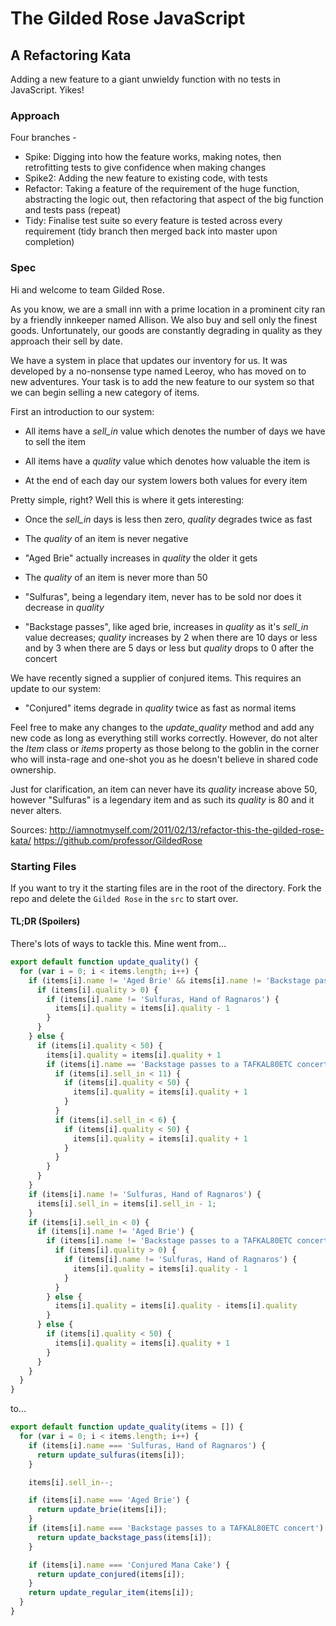 # The Gilded Rose JavaScript

## A Refactoring Kata
Adding a new feature to a giant unwieldy function with no tests in JavaScript. Yikes!

### Approach
Four branches -
  - Spike: Digging into how the feature works, making notes, then retrofitting tests to give confidence when making changes
  - Spike2: Adding the new feature to existing code, with tests
  - Refactor: Taking a feature of the requirement of the huge function, abstracting the logic out, then refactoring that aspect of the big function and tests pass (repeat)
  - Tidy: Finalise test suite so every feature is tested across every requirement (tidy branch then merged back into master upon completion)

### Spec
Hi and welcome to team Gilded Rose.

As you know, we are a small inn with a prime location in a prominent city ran
by a friendly innkeeper named Allison.  We also buy and sell only the finest
goods. Unfortunately, our goods are constantly degrading in quality as they
approach their sell by date.

We have a system in place that updates our inventory for us. It was developed
by a no-nonsense type named Leeroy, who has moved on to new adventures. Your
task is to add the new feature to our system so that we can begin selling a
new category of items.

First an introduction to our system:

  - All items have a *sell_in* value which denotes the number of days we have to
    sell the item

  - All items have a *quality* value which denotes how valuable the item is

  - At the end of each day our system lowers both values for every item

Pretty simple, right? Well this is where it gets interesting:

  - Once the *sell_in* days is less then zero, *quality* degrades twice as fast

  - The *quality* of an item is never negative

  - "Aged Brie" actually increases in *quality* the older it gets

  - The *quality* of an item is never more than 50

  - "Sulfuras", being a legendary item, never has to be sold nor does it
    decrease in *quality*

  - "Backstage passes", like aged brie, increases in *quality* as it's *sell_in*
    value decreases; *quality* increases by 2 when there are 10 days or less
    and by 3 when there are 5 days or less but *quality* drops to 0 after the
    concert

We have recently signed a supplier of conjured items. This requires an update
to our system:

  - "Conjured" items degrade in *quality* twice as fast as normal items

Feel free to make any changes to the *update_quality* method and add any new
code as long as everything still works correctly. However, do not alter the
*Item* class or *items* property as those belong to the goblin in the corner
who will insta-rage and one-shot you as he doesn't believe in shared code
ownership.

Just for clarification, an item can never have its *quality* increase above 50,
however "Sulfuras" is a legendary item and as such its *quality* is 80 and it
never alters.

Sources:
  <http://iamnotmyself.com/2011/02/13/refactor-this-the-gilded-rose-kata/>
  <https://github.com/professor/GildedRose>

### Starting Files
If you want to try it the starting files are in the root of the directory. Fork the repo and delete the `Gilded Rose` in the `src` to start over.  

#### TL;DR (Spoilers)
There's lots of ways to tackle this. Mine went from...

```javascript
export default function update_quality() {
  for (var i = 0; i < items.length; i++) {
    if (items[i].name != 'Aged Brie' && items[i].name != 'Backstage passes to a TAFKAL80ETC concert') {
      if (items[i].quality > 0) {
        if (items[i].name != 'Sulfuras, Hand of Ragnaros') {
          items[i].quality = items[i].quality - 1
        }
      }
    } else {
      if (items[i].quality < 50) {
        items[i].quality = items[i].quality + 1
        if (items[i].name == 'Backstage passes to a TAFKAL80ETC concert') {
          if (items[i].sell_in < 11) {
            if (items[i].quality < 50) {
              items[i].quality = items[i].quality + 1
            }
          }
          if (items[i].sell_in < 6) {
            if (items[i].quality < 50) {
              items[i].quality = items[i].quality + 1
            }
          }
        }
      }
    }
    if (items[i].name != 'Sulfuras, Hand of Ragnaros') {
      items[i].sell_in = items[i].sell_in - 1;
    }
    if (items[i].sell_in < 0) {
      if (items[i].name != 'Aged Brie') {
        if (items[i].name != 'Backstage passes to a TAFKAL80ETC concert') {
          if (items[i].quality > 0) {
            if (items[i].name != 'Sulfuras, Hand of Ragnaros') {
              items[i].quality = items[i].quality - 1
            }
          }
        } else {
          items[i].quality = items[i].quality - items[i].quality
        }
      } else {
        if (items[i].quality < 50) {
          items[i].quality = items[i].quality + 1
        }
      }
    }
  }
}
```
to...

```javascript
export default function update_quality(items = []) {
  for (var i = 0; i < items.length; i++) {
    if (items[i].name === 'Sulfuras, Hand of Ragnaros') {
      return update_sulfuras(items[i]);
    }

    items[i].sell_in--;

    if (items[i].name === 'Aged Brie') {
      return update_brie(items[i]);
    }
    if (items[i].name === 'Backstage passes to a TAFKAL80ETC concert') {
      return update_backstage_pass(items[i]);
    }

    if (items[i].name === 'Conjured Mana Cake') {
      return update_conjured(items[i]);
    }
    return update_regular_item(items[i]);
  }
}
```